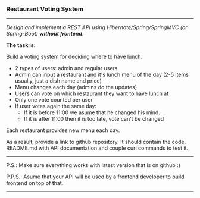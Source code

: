### Restaurant Voting System

---
_Design and implement a REST API using Hibernate/Spring/SpringMVC (or Spring-Boot) **without frontend**_.

**The task is**:

Build a voting system for deciding where to have lunch.

 * 2 types of users: admin and regular users
 * Admin can input a restaurant and it's lunch menu of the day (2-5 items usually, just a dish name and price)
 * Menu changes each day (admins do the updates)
 * Users can vote on which restaurant they want to have lunch at
 * Only one vote counted per user
 * If user votes again the same day:
    - If it is before 11:00 we asume that he changed his mind.
    - If it is after 11:00 then it is too late, vote can't be changed

Each restaurant provides new menu each day.

As a result, provide a link to github repository. It should contain the code, README.md with API documentation and couple curl commands to test it.

---

P.S.: Make sure everything works with latest version that is on github :)

P.P.S.: Asume that your API will be used by a frontend developer to build frontend on top of that.

---